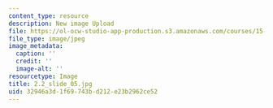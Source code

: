 ```yaml
---
content_type: resource
description: New image Upload
file: https://ol-ocw-studio-app-production.s3.amazonaws.com/courses/15-s21-nuts-and-bolts-of-business-plans-january-iap-2014/32946a3d1f69743bd212e23b2962ce52_2.2_slide_05.jpg
file_type: image/jpeg
image_metadata:
  caption: ''
  credit: ''
  image-alt: ''
resourcetype: Image
title: 2.2_slide_05.jpg
uid: 32946a3d-1f69-743b-d212-e23b2962ce52
---
```

